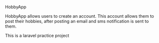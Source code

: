 <p>HobbyApp</p>
HobbyApp allows users to create an account. This account allows them to post their hobbies, after posting an email and sms notification is sent to them.
<p>This is a laravel practice project</p>

